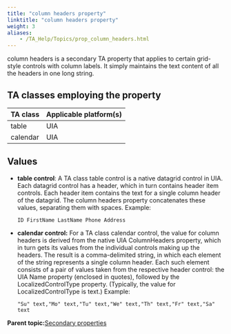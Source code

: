 ```yaml
--- 
title: "column headers property"
linktitle: "column headers property"
weight: 3
aliases: 
    - /TA_Help/Topics/prop_column_headers.html
---
```


column headers is a secondary TA property that applies to certain grid-style controls with column labels. It simply maintains the text content of all the headers in one long string.

## TA classes employing the property

|TA class|Applicable platform\(s\)|
|--------|------------------------|
|table|UIA|
|calendar|UIA|

## Values

-   **table control**: A TA class table control is a native datagrid control in UIA. Each datagrid control has a header, which in turn contains header item controls. Each header item contains the text for a single column header of the datagrid. The column headers property concatenates these values, separating them with spaces. Example:

    ```
    ID FirstName LastName Phone Address
    ```

-   **calendar control:** For a TA class calendar control, the value for column headers is derived from the native UIA ColumnHeaders property, which in turn gets its values from the individual controls making up the headers. The result is a comma-delimited string, in which each element of the string represents a single column header. Each such element consists of a pair of values taken from the respective header control: the UIA Name property \(enclosed in quotes\), followed by the LocalizedControlType property. \(Typically, the value for LocalizedControlType is text.\) Example:

    ```
    "Su" text,"Mo" text,"Tu" text,"We" text,"Th" text,"Fr" text,"Sa" text
    ```


**Parent topic:**[Secondary properties](/TA_Help/Topics/Interface_def_derived_properties.html)

